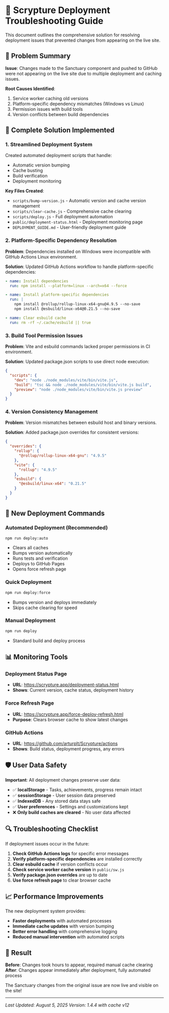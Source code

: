 # 🚀 Scrypture Deployment Troubleshooting Guide

This document outlines the comprehensive solution for resolving deployment issues that prevented changes from appearing on the live site.

## 🎯 **Problem Summary**

**Issue**: Changes made to the Sanctuary component and pushed to GitHub were not appearing on the live site due to multiple deployment and caching issues.

**Root Causes Identified**:
1. Service worker caching old versions
2. Platform-specific dependency mismatches (Windows vs Linux)
3. Permission issues with build tools
4. Version conflicts between build dependencies

## 🔧 **Complete Solution Implemented**

### **1. Streamlined Deployment System**

Created automated deployment scripts that handle:
- Automatic version bumping
- Cache busting
- Build verification
- Deployment monitoring

**Key Files Created**:
- `scripts/bump-version.js` - Automatic version and cache version management
- `scripts/clear-cache.js` - Comprehensive cache clearing
- `scripts/deploy.js` - Full deployment automation
- `public/deployment-status.html` - Deployment monitoring page
- `DEPLOYMENT_GUIDE.md` - User-friendly deployment guide

### **2. Platform-Specific Dependency Resolution**

**Problem**: Dependencies installed on Windows were incompatible with GitHub Actions Linux environment.

**Solution**: Updated GitHub Actions workflow to handle platform-specific dependencies:

```yaml
- name: Install dependencies
  run: npm install --platform=linux --arch=x64 --force

- name: Install platform-specific dependencies
  run: |
    npm install @rollup/rollup-linux-x64-gnu@4.9.5 --no-save
    npm install @esbuild/linux-x64@0.21.5 --no-save

- name: Clear esbuild cache
  run: rm -rf ~/.cache/esbuild || true
```

### **3. Build Tool Permission Issues**

**Problem**: Vite and esbuild commands lacked proper permissions in CI environment.

**Solution**: Updated package.json scripts to use direct node execution:

```json
{
  "scripts": {
    "dev": "node ./node_modules/vite/bin/vite.js",
    "build": "tsc && node ./node_modules/vite/bin/vite.js build",
    "preview": "node ./node_modules/vite/bin/vite.js preview"
  }
}
```

### **4. Version Consistency Management**

**Problem**: Version mismatches between esbuild host and binary versions.

**Solution**: Added package.json overrides for consistent versions:

```json
{
  "overrides": {
    "rollup": {
      "@rollup/rollup-linux-x64-gnu": "4.9.5"
    },
    "vite": {
      "rollup": "4.9.5"
    },
    "esbuild": {
      "@esbuild/linux-x64": "0.21.5"
    }
  }
}
```

## 🚀 **New Deployment Commands**

### **Automated Deployment (Recommended)**
```bash
npm run deploy:auto
```
- Clears all caches
- Bumps version automatically
- Runs tests and verification
- Deploys to GitHub Pages
- Opens force refresh page

### **Quick Deployment**
```bash
npm run deploy:force
```
- Bumps version and deploys immediately
- Skips cache clearing for speed

### **Manual Deployment**
```bash
npm run deploy
```
- Standard build and deploy process

## 📊 **Monitoring Tools**

### **Deployment Status Page**
- **URL**: https://scrypture.app/deployment-status.html
- **Shows**: Current version, cache status, deployment history

### **Force Refresh Page**
- **URL**: https://scrypture.app/force-deploy-refresh.html
- **Purpose**: Clears browser cache to show latest changes

### **GitHub Actions**
- **URL**: https://github.com/arturplt/Scrypture/actions
- **Shows**: Build status, deployment progress, any errors

## 🛡️ **User Data Safety**

**Important**: All deployment changes preserve user data:
- ✅ **localStorage** - Tasks, achievements, progress remain intact
- ✅ **sessionStorage** - User session data preserved
- ✅ **IndexedDB** - Any stored data stays safe
- ✅ **User preferences** - Settings and customizations kept
- ❌ **Only build caches are cleared** - No user data affected

## 🔍 **Troubleshooting Checklist**

If deployment issues occur in the future:

1. **Check GitHub Actions logs** for specific error messages
2. **Verify platform-specific dependencies** are installed correctly
3. **Clear esbuild cache** if version conflicts occur
4. **Check service worker cache version** in `public/sw.js`
5. **Verify package.json overrides** are up to date
6. **Use force refresh page** to clear browser cache

## 📈 **Performance Improvements**

The new deployment system provides:
- **Faster deployments** with automated processes
- **Immediate cache updates** with version bumping
- **Better error handling** with comprehensive logging
- **Reduced manual intervention** with automated scripts

## 🎉 **Result**

**Before**: Changes took hours to appear, required manual cache clearing
**After**: Changes appear immediately after deployment, fully automated process

The Sanctuary changes from the original issue are now live and visible on the site!

---

*Last Updated: August 5, 2025*
*Version: 1.4.4 with cache v12* 
